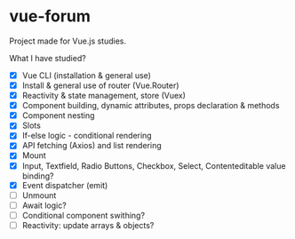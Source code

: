 # vue-forum

Project made for Vue.js studies.

What I have studied?

- [x] Vue CLI (installation & general use)
- [x] Install & general use of router (Vue.Router)
- [x] Reactivity & state management, store (Vuex)
- [x] Component building, dynamic attributes, props declaration & methods
- [x] Component nesting
- [x] Slots
- [x] If-else logic - conditional rendering
- [x] API fetching (Axios) and list rendering
- [x] Mount
- [x] Input, Textfield, Radio Buttons, Checkbox, Select, Contenteditable value binding?
- [x] Event dispatcher (emit)
- [ ] Unmount
- [ ] Await logic?
- [ ] Conditional component swithing?
- [ ] Reactivity: update arrays & objects?
